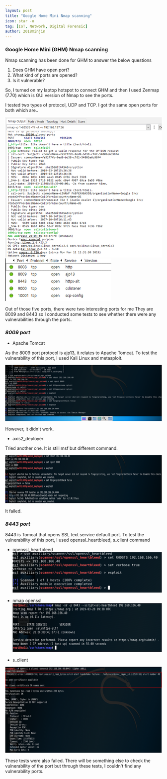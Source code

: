 ```yaml
---
layout: post
title: "Google Home Mini Nmap scanning"
icon: star -o
tag: [IoT, Network, Digital Forensic]
author: 2018minjin
---
```


### Google Home Mini (GHM) Nmap scanning

Nmap scanning has been done for GHM to answer the below questions

1. Does GHM have open port?
2. What kind of ports are opened?
3. Is it vulnerable?

So, I turned on my laptop hotspot to connect GHM and then
I used Zenmap (7.70) which is GUI version of Nmap to see the ports.

I tested two types of protocol, UDP and TCP. I got the same open ports for both which are..

![GHM Port Info](../img/blog/08GHMPORTINFO.png)
![GHM Open Ports](../img/blog/08GHMOPENPORTS.png)

Out of those five ports, there were two interesting ports for me
They are 8009 and 8443 so I conducted some tests to see whether there were any vulnerabilities through the ports.

### _8009 port_

* Apache Tomcat 

As the 8009 port protocol is ajp13, it relates to Apache Tomcat.
To test the vulnerability of this port, I used Kali Linux and metasploit.

![GHM 8009 TOM](../img/blog/08GHM8009TOM.png)

However, it didn't work. 


* axis2_deployer 

Tried another one. It is still msf but different command.

![GHM Axis](../img/blog/08GHMAXIS.png)

It failed.

### _8443 port_

8443 is Tomcat that opens SSL text service default port.
To test the vulnerability of this port, I used openssl_heartbleed, s_client command

* openssl_heartbleed
![GHM Open](../img/blog/08GHMOPEN.png)

* nmap openssl
![GHM NMAP open](../img/blog/08GHMNMAPOPEN.png)

* s_client

![GHM Sclient](../img/blog/08GHMSCLIENT.png)

These tests were also failed. There will be something else to check the vulnerability of the port but through these tests, I couldn't find any vulnerability ports.
